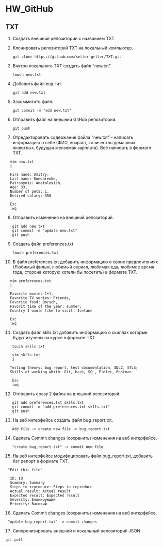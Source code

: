 # HW_GitHub
## TXT

 1. Создать внешний репозиторий c названием TXT.
 2. Клонировать репозиторий TXT на локальный компьютер.
 
	`git clone https://github.com/setter-getter/TXT.git`
 3. Внутри локального TXT создать файл “new.txt”
 
	`touch new.txt`
 4. Добавить файл под гит.
 
    `git add new.txt`
  
 5. Закоммитить файл.
 
	 `git commit -m "add new.txt"`
   
 6. Отправить файл на внешний GitHub репозиторий.
 
	 `git push`
    
 7. Отредактировать содержание файла “new.txt” - написать информацию о себе (ФИО, возраст, количество домашних животных, будущая желаемая зарплата). Всё написать в формате TXT.
```
  vim new.txt
  i
	
  Firs name: Dmitry,
  Last name: Bondarenko,
  Patronymic: Anatolevich,
  Age: 33,
  Number of pets: 1,
  Desired salary: 350
	
  Esc
  :wq
  ```
  
 8. Отправить изменения на внешний репозиторий.
 ```
	git add new.txt
	git commit -m "update new.txt"
	git push
 ```
 9. Создать файл preferences.txt
 
	`touch preferences.txt`
  
 10. В файл preferences.txt добавить информацию о своих предпочтениях (Любимый фильм, любимый сериал, любимая еда, любимое время года, сторона которую хотели бы посетить) в формате TXT.
```
  vim preferences.txt
  i

  Favorite movie: 1+1,
  Favorite TV series: Friends,
  Favorite food: Borsch,
  Favorit time of the year: summer,
  Country I would like to visit: Iceland

  Esc
  :wq
```
 11. Создать файл sklls.txt добавить информацию о скиллах которые будут изучены на курсе в формате TXT
 ```
	touch sklls.txt
	
	vim sklls.txt
	i
	
   Testing theory: bug report, test documentation, SDLC, STLS;
   Skills of working whith: Git, bash, SQL, Fidler, Postman
	
	Esc
	:wq
```
 12. Отправить сразу 2 файла на внешний репозиторий.
 ```
	git add preferences.txt sklls.txt
	git commit -m "add preferences.txt sklls.txt"
	git push
 ``` 
 13. На веб интерфейсе создать файл bug_report.txt.
 ```
	Add file -> create new file -> bug_report.txt
```
 14. Сделать Commit changes (сохранить) изменения на веб интерфейсе.

`	"create bug_report.txt" -> commit new file`

 15. На веб интерфейсе модифицировать файл bug_report.txt, добавить баг репорт в формате TXT.
	
  `	"Edit this file"`
```
  ID: ID
  Summary: Summary
  Steps to reproduce: Steps to reproduce
  Actual result: Actual result
  Expected result: Expected result
  Severity: Блокирующий
  Priority: Высокий
```
 16. Сделать Commit changes (сохранить) изменения на веб интерфейсе.

 ` "update bug_report.txt" -> commit changes`

 17. Синхронизировать внешний и локальный репозиторий JSON
 
 `git pull`
